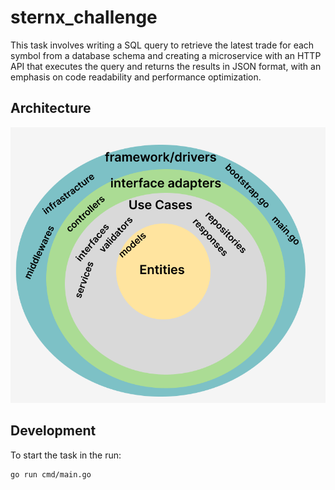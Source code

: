 # sternx_challenge

This task involves writing a SQL query to retrieve the latest trade for each symbol from a database schema and creating a microservice with an HTTP API that executes the query and returns the results in JSON format, with an emphasis on code readability and performance optimization.

## Architecture

![Alt text](api-docs/images/architecture.png "Architect")


## Development

To start the task in the run:

```
go run cmd/main.go
```

